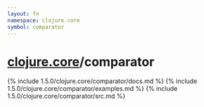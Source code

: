 ```yaml
---
layout: fn
namespace: clojure.core
symbol: comparator
---
```


# [clojure.core](../)/comparator

{% include 1.5.0/clojure.core/comparator/docs.md %}
{% include 1.5.0/clojure.core/comparator/examples.md %}
{% include 1.5.0/clojure.core/comparator/src.md %}

